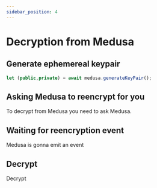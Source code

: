 ```yaml
---
sidebar_position: 4
---
```


# Decryption from Medusa

## Generate ephemereal keypair

```js
let (public,private) = await medusa.generateKeyPair();
```

## Asking Medusa to reencrypt for you

To decrypt from Medusa you need to ask Medusa.

## Waiting for reencryption event

Medusa is gonna emit an event

## Decrypt

Decrypt